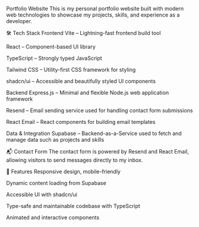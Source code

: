 Portfolio Website
This is my personal portfolio website built with modern web technologies to showcase my projects, skills, and experience as a developer.

🛠️ Tech Stack
Frontend
Vite – Lightning-fast frontend build tool

React – Component-based UI library

TypeScript – Strongly typed JavaScript

Tailwind CSS – Utility-first CSS framework for styling

shadcn/ui – Accessible and beautifully styled UI components

Backend
Express.js – Minimal and flexible Node.js web application framework

Resend – Email sending service used for handling contact form submissions

React Email – React components for building email templates

Data & Integration
Supabase – Backend-as-a-Service used to fetch and manage data such as projects and skills

📬 Contact Form
The contact form is powered by Resend and React Email, allowing visitors to send messages directly to my inbox.

🧠 Features
Responsive design, mobile-friendly

Dynamic content loading from Supabase

Accessible UI with shadcn/ui

Type-safe and maintainable codebase with TypeScript

Animated and interactive components
